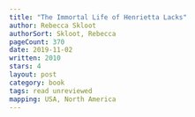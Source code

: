 ```yaml
---
title: "The Immortal Life of Henrietta Lacks"
author: Rebecca Skloot
authorSort: Skloot, Rebecca
pageCount: 370
date: 2019-11-02
written: 2010
stars: 4
layout: post
category: book
tags: read unreviewed
mapping: USA, North America
---
```


